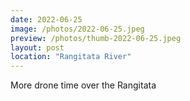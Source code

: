 ```yaml
---
date: 2022-06-25
image: /photos/2022-06-25.jpeg
preview: /photos/thumb-2022-06-25.jpeg
layout: post
location: "Rangitata River"
---
```


More drone time over the Rangitata
